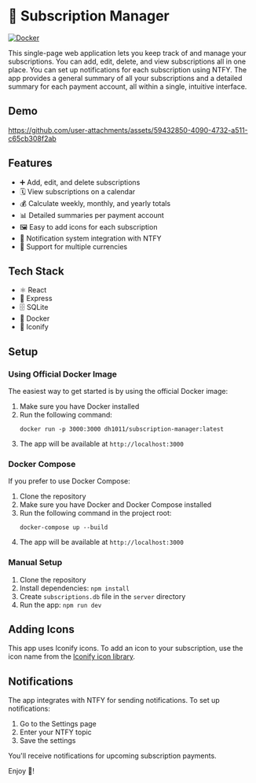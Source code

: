 # 📅 Subscription Manager

[![Docker](https://img.shields.io/docker/pulls/dh1011/subscription-manager.svg)](https://hub.docker.com/r/dh1011/subscription-manager)

This single-page web application lets you keep track of and manage your subscriptions. You can add, edit, delete, and view subscriptions all in one place. You can set up notifications for each subscription using NTFY. The app provides a general summary of all your subscriptions and a detailed summary for each payment account, all within a single, intuitive interface.

## Demo
https://github.com/user-attachments/assets/59432850-4090-4732-a511-c65cb308f2ab

## Features
- ➕ Add, edit, and delete subscriptions
- 🗓️ View subscriptions on a calendar
- 💰 Calculate weekly, monthly, and yearly totals
- 📊 Detailed summaries per payment account
- 🖼️ Easy to add icons for each subscription
- 🔔 Notification system integration with NTFY
- 💱 Support for multiple currencies

## Tech Stack

- ⚛️ React
- 🚂 Express
- 🗄️ SQLite
- 🐳 Docker
- 🎨 Iconify

## Setup

### Using Official Docker Image

The easiest way to get started is by using the official Docker image:

1. Make sure you have Docker installed
2. Run the following command:
   ```
   docker run -p 3000:3000 dh1011/subscription-manager:latest
   ```
3. The app will be available at `http://localhost:3000`

### Docker Compose

If you prefer to use Docker Compose:

1. Clone the repository
2. Make sure you have Docker and Docker Compose installed
3. Run the following command in the project root:
   ```
   docker-compose up --build
   ```
4. The app will be available at `http://localhost:3000`

### Manual Setup

1. Clone the repository
2. Install dependencies: `npm install`
3. Create `subscriptions.db` file in the `server` directory
4. Run the app: `npm run dev`

## Adding Icons

This app uses Iconify icons. To add an icon to your subscription, use the icon name from the [Iconify icon library](https://icon-sets.iconify.design/).

## Notifications

The app integrates with NTFY for sending notifications. To set up notifications:

1. Go to the Settings page
2. Enter your NTFY topic
3. Save the settings

You'll receive notifications for upcoming subscription payments.

Enjoy 🎉!
